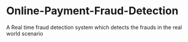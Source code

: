 # Online-Payment-Fraud-Detection
A Real time fraud detection system which detects the frauds in the real world scenario
